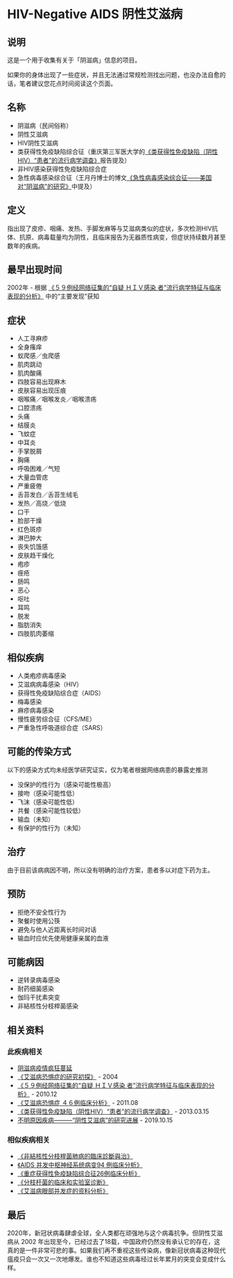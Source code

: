 # HIV-Negative AIDS 阴性艾滋病

## 说明

这是一个用于收集有关于「阴滋病」信息的项目。

如果你的身体出现了一些症状，并且无法通过常规检测找出问题，也没办法自愈的话，笔者建议您花点时间阅读这个页面。

## 名称

+ 阴滋病（民间俗称）
+ 阴性艾滋病
+ HIV阴性艾滋病
+ 类获得性免疫缺陷综合征（重庆第三军医大学的[《类获得性免疫缺陷（阴性HIV）“患者”的流行病学调查》]报告提及）
+ 非HIV感染获得性免疫缺陷综合症
+ 急性病毒感染综合征（王月丹博士的博文[《急性病毒感染综合征——美国对“阴滋病”的研究》]中提及）

## 定义

指出现了皮疹、咽痛、发热、手脚发麻等与艾滋病类似的症状，多次检测HIV抗体、抗原、病毒载量均为阴性，且临床报告为无器质性病变，但症状持续数月甚至数年的疾病。

## 最早出现时间

2002年 - 根据 [《５９例经网络征集的“自疑 ＨＩＶ感染 者”流行病学特征与临床表现的分析》] 中的“主要发现”获知

## 症状

+ 人工寻麻疹
+ 全身瘙痒
+ 蚁爬感／虫爬感
+ 肌肉跳动
+ 肌肉酸痛
+ 四肢容易出现麻木
+ 皮肤容易出现压痕
+ 咽喉痛／咽喉发炎／咽喉溃疡
+ 口腔溃疡
+ 头痛
+ 结膜炎
+ 飞蚊症
+ 中耳炎
+ 手掌脱屑
+ 胸痛
+ 呼吸困难／气短
+ 大量血管痣
+ 严重疲倦
+ 舌苔发白／舌苔生绒毛
+ 发热／高烧／低烧
+ 口干
+ 脸部干燥
+ 红色斑疹
+ 淋巴肿大
+ 丧失饥饿感
+ 皮肤趋干燥化
+ 疱疹
+ 痤疮
+ 肠鸣
+ 恶心
+ 呕吐
+ 耳鸣
+ 脱发
+ 脂肪消失
+ 四肢肌肉萎缩

## 相似疾病

+ 人类疱疹病毒感染
+ 艾滋病病毒感染（HIV）
+ 获得性免疫缺陷综合症（AIDS）
+ 梅毒感染
+ 麻疹病毒感染
+ 慢性疲劳综合征（CFS/ME）
+ 严重急性呼吸道综合症（SARS）

## 可能的传染方式

以下的感染方式均未经医学研究证实，仅为笔者根据网络病患的暴露史推测

+ 没保护的性行为（感染可能性极高）
+ 接吻（感染可能性低）
+ 飞沫（感染可能性低）
+ 共餐（感染可能性较低）
+ 输血（未知）
+ 有保护的性行为（未知）

## 治疗

由于目前该病病因不明，所以没有明确的治疗方案，患者多以对症下药为主。

## 预防

+ 拒绝不安全性行为
+ 聚餐时使用公筷
+ 避免与他人近距离长时间对话
+ 输血时应优先使用健康亲属的血液

## 可能病因

+ 逆转录病毒感染
+ 耐药细菌感染
+ 伽玛干扰素突变
+ 非結核性分枝桿菌感染

## 相关资料

### 此疾病相关

+ [阴滋病疫情疯狂蔓延](http://blog.sina.cn/dpool/blog/s/blog_d2e2de240102w3og.html?wm=3049_a111)
+ [《艾滋病恐惧症的研究初探》](http://118.145.16.229:81/Jweb_xlkxjz/CN/abstract/abstract1293.shtml) - 2004
+ [《５９例经网络征集的“自疑 ＨＩＶ感染 者”流行病学特征与临床表现的分析》](http://chinaepi.icdc.cn/zhlxbx/ch/reader/create_pdf.aspx?file_no=20101212&year_id=2010&quarter_id=12&falg=1) - 2010.12
+ [《艾滋病恐惧症 ４６例临床分析》](http://www.emedicine.org.cn/neike20115008/391340.htm) - 2011.08
+ [《类获得性免疫缺陷（阴性HIV）“患者”的流行病学调查》] - 2013.03.15
+ [不明原因疾病———“阴性艾滋病”的研究进展](http://aammt.tmmu.edu.cn/oa/DArticle.aspx?type=view&id=201905187) - 2019.10.15

### 相似疾病相关

+ [《非結核性分枝桿菌肺病的臨床診斷與治》](http://www.tsim.org.tw/journal/jour12-4/p12_161.pdf)
+ [《AIDS 并发中枢神经系统病变94 例临床分析》](http://crbzz.paperopen.com/oa/pdfdow.aspx?Sid=200906010)
+ [《重症获得性免疫缺陷综合征26例临床分析》](http://lchc.hebmu.edu.cn/CN/abstract/abstract9301.shtml)
+ [《分枝杆菌的临床和实验室诊断》](http://www.360doc.com/content/16/0728/07/29483982_578897256.shtml)
+ [《艾滋病眼部并发症的资料分析》](http://ies.ijo.cn/gjykcn/ch/reader/view_abstract.aspx?file_no=20100367&flag=1)

## 最后

2020年，新冠状病毒肆虐全球，全人类都在顽强地与这个病毒抗争。但阴性艾滋病从 2002 年出现至今，已经过去了18载，中国政府仍然没有承认它的存在，这真的是一件非常可悲的事。如果我们再不重视这些传染病，像新冠状病毒这种现代瘟疫只会一次又一次地爆发。谁也不知道这些病毒经过长年累月的突变会变成什么样。

##

[《类获得性免疫缺陷（阴性HIV）“患者”的流行病学调查》]: http://aammt.tmmu.edu.cn/oa/DArticle.aspx?type=view&id=201212246
[《急性病毒感染综合征——美国对“阴滋病”的研究》]: http://immunohealth.blog.sohu.com/301183044.html
[《５９例经网络征集的“自疑 ＨＩＶ感染 者”流行病学特征与临床表现的分析》]: http://chinaepi.icdc.cn/zhlxbx/ch/reader/create_pdf.aspx?file_no=20101212&year_id=2010&quarter_id=12&falg=1
